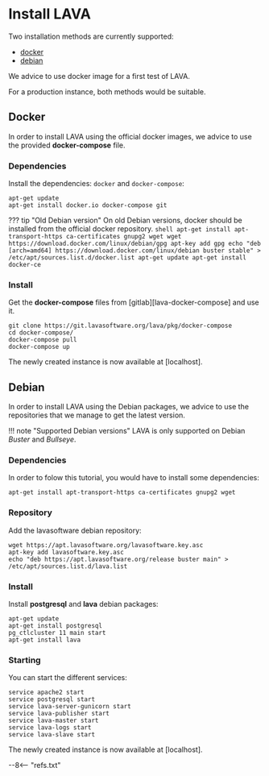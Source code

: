 # Install LAVA

Two installation methods are currently supported:

* [docker](#docker)
* [debian](#debian)

We advice to use docker image for a first test of LAVA.

For a production instance, both methods would be suitable.

## Docker

In order to install LAVA using the official docker images, we advice to use the
provided **docker-compose** file.

### Dependencies

Install the dependencies: `docker` and `docker-compose`:

```shell
apt-get update
apt-get install docker.io docker-compose git
```

??? tip "Old Debian version"
    On old Debian versions, docker should be installed from the official docker repository.
    ```shell
    apt-get install apt-transport-https ca-certificates gnupg2 wget
    wget https://download.docker.com/linux/debian/gpg
    apt-key add gpg
    echo "deb [arch=amd64] https://download.docker.com/linux/debian buster stable" > /etc/apt/sources.list.d/docker.list
    apt-get update
    apt-get install docker-ce
    ```

### Install

Get the **docker-compose** files from [gitlab][lava-docker-compose] and use it.

```shell
git clone https://git.lavasoftware.org/lava/pkg/docker-compose
cd docker-compose/
docker-compose pull
docker-compose up
```

The newly created instance is now available at [localhost].

## Debian

In order to install LAVA using the Debian packages, we advice to use the
repositories that we manage to get the latest version.

!!! note "Supported Debian versions"
    LAVA is only supported on Debian *Buster* and *Bullseye*.

### Dependencies

In order to folow this tutorial, you would have to install some dependencies:

```shell
apt-get install apt-transport-https ca-certificates gnupg2 wget
```

### Repository

Add the lavasoftware debian repository:

```shell
wget https://apt.lavasoftware.org/lavasoftware.key.asc
apt-key add lavasoftware.key.asc
echo "deb https://apt.lavasoftware.org/release buster main" > /etc/apt/sources.list.d/lava.list
```

### Install

Install **postgresql** and **lava** debian packages:

```shell
apt-get update
apt-get install postgresql
pg_ctlcluster 11 main start
apt-get install lava
```

### Starting

You can start the different services:

```shell
service apache2 start
service postgresql start
service lava-server-gunicorn start
service lava-publisher start
service lava-master start
service lava-logs start
service lava-slave start
```

The newly created instance is now available at [localhost].

--8<-- "refs.txt"
